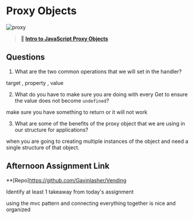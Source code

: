 # Proxy Objects

![proxy](https://bcw.blob.core.windows.net/public/img/journals/5120113092091727)

> **📖 [Intro to JavaScript Proxy Objects](https://codeworksacademy.com/fs-student-guide/resources/wk3/03-Proxies)**

## Questions

1. What are the two common operations that we will set in the handler?

target , property , value 

2. What do you have to make sure you are doing with every Get to ensure the value does not become `undefined`?

make sure you have something to return or it will not work

3. What are some of the benefits of the proxy object that we are using in our structure for applications?

when you are going to creating multiple instances of the object and need a single structure of that object.



## Afternoon Assignment Link

**[Repo]https://github.com/Gavinlasher/Vending

Identify at least 1 takeaway from today's assignment

using the mvc pattern and connecting everything together is nice and organized 